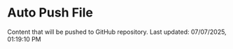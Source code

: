 # Auto Push File

Content that will be pushed to GitHub repository.
Last updated: 07/07/2025, 01:19:10 PM